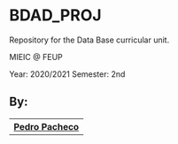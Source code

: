 # BDAD_PROJ

Repository for the Data Base curricular unit.

MIEIC @ FEUP

Year: 2020/2021
Semester: 2nd

<h2>By:</h2>

<table style="width:50%;">
  <tr>
    <th><a href="https://github.com/p-paachecoo"><b>Pedro Pacheco</b></a></th>
  </tr>
</table>
